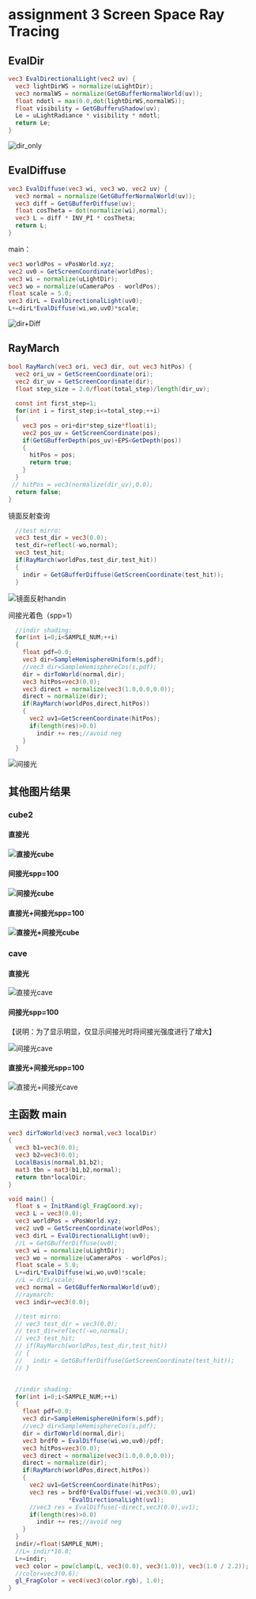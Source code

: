 # assignment 3 Screen Space Ray Tracing

## EvalDir

```glsl
vec3 EvalDirectionalLight(vec2 uv) {
  vec3 lightDirWS = normalize(uLightDir);
  vec3 normalWS = normalize(GetGBufferNormalWorld(uv));
  float ndotl = max(0.0,dot(lightDirWS,normalWS));
  float visibility = GetGBufferuShadow(uv);
  Le = uLightRadiance * visibility * ndotl;
  return Le;
}
```

![dir_only](https://i.loli.net/2021/06/05/dr3AWa9bjVmhvEJ.gif)

## EvalDiffuse

```glsl
vec3 EvalDiffuse(vec3 wi, vec3 wo, vec2 uv) {
  vec3 normal = normalize(GetGBufferNormalWorld(uv));
  vec3 diff = GetGBufferDiffuse(uv);
  float cosTheta = dot(normalize(wi),normal);
  vec3 L = diff * INV_PI * cosTheta;
  return L;
}
```

main：

```glsl
vec3 worldPos = vPosWorld.xyz;
vec2 uv0 = GetScreenCoordinate(worldPos);
vec3 wi = normalize(uLightDir);
vec3 wo = normalize(uCameraPos - worldPos);
float scale = 5.0;
vec3 dirL = EvalDirectionalLight(uv0);
L+=dirL*EvalDiffuse(wi,wo,uv0)*scale;
```

![dir+Diff](https://i.loli.net/2021/06/05/73yn8sEIHYKA2LN.gif)

## RayMarch

```glsl
bool RayMarch(vec3 ori, vec3 dir, out vec3 hitPos) {
  vec2 ori_uv = GetScreenCoordinate(ori);
  vec2 dir_uv = GetScreenCoordinate(dir);
  float step_size = 2.0/float(total_step)/length(dir_uv);
  
  const int first_step=1;
  for(int i = first_step;i<=total_step;++i)
  { 
    vec3 pos = ori+dir*step_size*float(i);
    vec2 pos_uv = GetScreenCoordinate(pos);
    if(GetGBufferDepth(pos_uv)+EPS<GetDepth(pos))
    {
      hitPos = pos;
      return true;
    }
  }
 // hitPos = vec3(normalize(dir_uv),0.0);
  return false;
}
```

镜面反射查询

```glsl
  //test mirro:
  vec3 test_dir = vec3(0.0);
  test_dir=reflect(-wo,normal);
  vec3 test_hit;
  if(RayMarch(worldPos,test_dir,test_hit))
  {
    indir = GetGBufferDiffuse(GetScreenCoordinate(test_hit));    
  }
```

![镜面反射handin](https://i.loli.net/2021/06/06/3bDSpK4ZitxrJwe.gif)

间接光着色（spp=1）

```glsl
  //indir shading:
  for(int i=0;i<SAMPLE_NUM;++i)
  {
    float pdf=0.0;
    vec3 dir=SampleHemisphereUniform(s,pdf);
    //vec3 dir=SampleHemisphereCos(s,pdf);
    dir = dirToWorld(normal,dir);
    vec3 hitPos=vec3(0.0);
    vec3 direct = normalize(vec3(1.0,0.0,0.0));
    direct = normalize(dir);
    if(RayMarch(worldPos,direct,hitPos))
    {
      vec2 uv1=GetScreenCoordinate(hitPos);
      if(length(res)>0.0) 
        indir += res;//avoid neg   
    }
  }
```

![间接光](https://i.loli.net/2021/06/06/tEuHrnKIZAs74iN.gif)



## 其他图片结果

### cube2 

#### 直接光

#### ![直接光cube](https://i.loli.net/2021/06/06/8hXzv7RuApMOfjB.png)

#### 间接光spp=100

#### ![间接光cube](https://i.loli.net/2021/06/06/ALowkM8OFeQZdyX.png)

#### 直接光+间接光spp=100

#### ![直接光+间接光cube](https://i.loli.net/2021/06/06/6lno4VzcE3PiewF.png)

### cave
#### 直接光

![直接光cave](https://i.loli.net/2021/06/06/pAMqtfR1lL4cFU3.png)

#### 间接光spp=100

【说明：为了显示明显，仅显示间接光时将间接光强度进行了增大】

![间接光cave](https://i.loli.net/2021/06/06/j2kNBTYmoV6M3fO.png)

#### 直接光+间接光spp=100

![直接光+间接光cave](https://i.loli.net/2021/06/06/mAnztkgGE7IOZ39.png)

## 主函数 main

```glsl
vec3 dirToWorld(vec3 normal,vec3 localDir)
{
  vec3 b1=vec3(0.0);
  vec3 b2=vec3(0.0);
  LocalBasis(normal,b1,b2);
  mat3 tbn = mat3(b1,b2,normal);
  return tbn*localDir;
}
```



```glsl
void main() {
  float s = InitRand(gl_FragCoord.xy);
  vec3 L = vec3(0.0);
  vec3 worldPos = vPosWorld.xyz;
  vec2 uv0 = GetScreenCoordinate(worldPos);
  vec3 dirL = EvalDirectionalLight(uv0);
  //L = GetGBufferDiffuse(uv0);
  vec3 wi = normalize(uLightDir);
  vec3 wo = normalize(uCameraPos - worldPos);
  float scale = 5.0;
  L+=dirL*EvalDiffuse(wi,wo,uv0)*scale;
  //L = dirL/scale;
  vec3 normal = GetGBufferNormalWorld(uv0);
  //raymarch:
  vec3 indir=vec3(0.0);

  //test mirro:
  // vec3 test_dir = vec3(0.0);
  // test_dir=reflect(-wo,normal);
  // vec3 test_hit;
  // if(RayMarch(worldPos,test_dir,test_hit))
  // {
  //   indir = GetGBufferDiffuse(GetScreenCoordinate(test_hit));    
  // }


  //indir shading:
  for(int i=0;i<SAMPLE_NUM;++i)
  {
    float pdf=0.0;
    vec3 dir=SampleHemisphereUniform(s,pdf);
    //vec3 dir=SampleHemisphereCos(s,pdf);
    dir = dirToWorld(normal,dir);
    vec3 brdf0 = EvalDiffuse(wi,wo,uv0)/pdf;
    vec3 hitPos=vec3(0.0);
    vec3 direct = normalize(vec3(1.0,0.0,0.0));
    direct = normalize(dir);
    if(RayMarch(worldPos,direct,hitPos))
    {
      vec2 uv1=GetScreenCoordinate(hitPos);
      vec3 res = brdf0*EvalDiffuse(-wi,vec3(0.0),uv1)
                 *EvalDirectionalLight(uv1);      
      //vec3 res = EvalDiffuse(-direct,vec3(0.0),uv1);
      if(length(res)>0.0) 
        indir += res;//avoid neg   
    }
  }
  indir/=float(SAMPLE_NUM);
  //L= indir*10.0;
  L+=indir;
  vec3 color = pow(clamp(L, vec3(0.0), vec3(1.0)), vec3(1.0 / 2.2));
  //color=vec3(0.6);
  gl_FragColor = vec4(vec3(color.rgb), 1.0);
}
```

